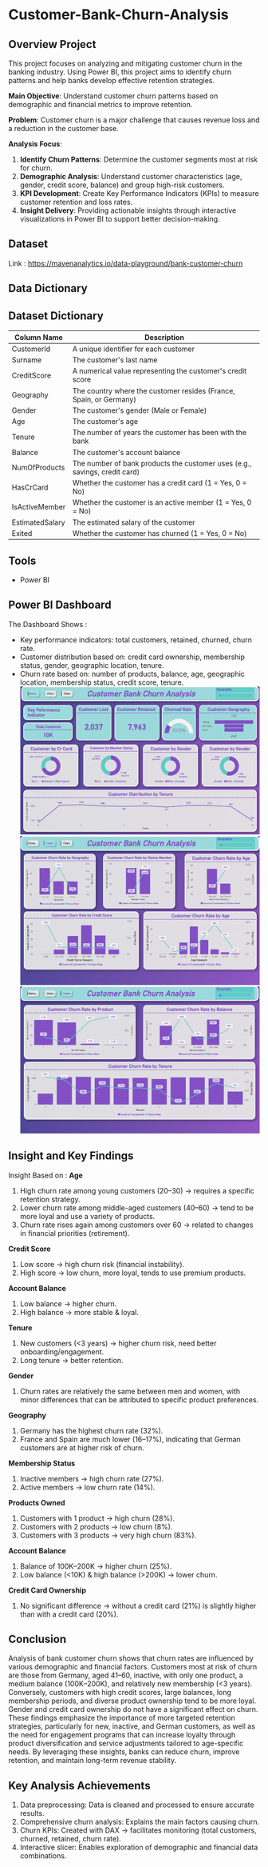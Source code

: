 # Customer-Bank-Churn-Analysis
## Overview Project
This project focuses on analyzing and mitigating customer churn in the banking industry. Using Power BI, this project aims to identify churn patterns and help banks develop effective retention strategies.

**Main Objective**: Understand customer churn patterns based on demographic and financial metrics to improve retention.

**Problem**: Customer churn is a major challenge that causes revenue loss and a reduction in the customer base.

**Analysis Focus**:
1. **Identify Churn Patterns**: Determine the customer segments most at risk for churn.
2. **Demographic Analysis**: Understand customer characteristics (age, gender, credit score, balance) and group high-risk customers.
3. **KPI Development**: Create Key Performance Indicators (KPIs) to measure customer retention and loss rates.
4. **Insight Delivery**: Providing actionable insights through interactive visualizations in Power BI to support better decision-making.


## Dataset
Link : https://mavenanalytics.io/data-playground/bank-customer-churn

## Data Dictionary
## Dataset Dictionary

| Column Name      | Description                                                                 |
|------------------|-----------------------------------------------------------------------------|
| CustomerId       | A unique identifier for each customer                                       |
| Surname          | The customer's last name                                                    |
| CreditScore      | A numerical value representing the customer's credit score                  |
| Geography        | The country where the customer resides (France, Spain, or Germany)          |
| Gender           | The customer's gender (Male or Female)                                      |
| Age              | The customer's age                                                          |
| Tenure           | The number of years the customer has been with the bank                     |
| Balance          | The customer's account balance                                              |
| NumOfProducts    | The number of bank products the customer uses (e.g., savings, credit card)  |
| HasCrCard        | Whether the customer has a credit card (1 = Yes, 0 = No)                    |
| IsActiveMember   | Whether the customer is an active member (1 = Yes, 0 = No)                  |
| EstimatedSalary  | The estimated salary of the customer                                        |
| Exited           | Whether the customer has churned (1 = Yes, 0 = No)                          |




## Tools
- Power BI

## Power BI Dashboard
The Dashboard Shows : 
- Key performance indicators: total customers, retained, churned, churn rate.
- Customer distribution based on: credit card ownership, membership status, gender, geographic location, tenure.
- Churn rate based on: number of products, balance, age, geographic location, membership status, credit score, tenure.
![Dashboard](Dashboard1.png)
![Dashboard](Dashboard2.png)
![Dashboard](Dashboard3.png)
## Insight and Key Findings
Insight Based on : 
**Age**
1. High churn rate among young customers (20–30) → requires a specific retention strategy.
2. Lower churn rate among middle-aged customers (40–60) → tend to be more loyal and use a variety of products.
3. Churn rate rises again among customers over 60 → related to changes in financial priorities (retirement).

**Credit Score**
1. Low score → high churn risk (financial instability).
2. High score → low churn, more loyal, tends to use premium products.

**Account Balance**
1. Low balance → higher churn.
2. High balance → more stable & loyal.

**Tenure**
1. New customers (<3 years) → higher churn risk, need better onboarding/engagement.
2. Long tenure → better retention.

**Gender**
1. Churn rates are relatively the same between men and women, with minor differences that can be attributed to specific product preferences.

**Geography**
1. Germany has the highest churn rate (32%).
2. France and Spain are much lower (16–17%), indicating that German customers are at higher risk of churn.

**Membership Status**
1. Inactive members → high churn rate (27%).
2. Active members → low churn rate (14%).

**Products Owned**
1. Customers with 1 product → high churn (28%).
2. Customers with 2 products → low churn (8%).
3. Customers with 3 products → very high churn (83%).

**Account Balance**
1. Balance of 100K–200K → higher churn (25%).
2. Low balance (<10K) & high balance (>200K) → lower churn.

**Credit Card Ownership**
1. No significant difference → without a credit card (21%) is slightly higher than with a credit card (20%).

## Conclusion
Analysis of bank customer churn shows that churn rates are influenced by various demographic and financial factors. Customers most at risk of churn are those from Germany, aged 41–60, inactive, with only one product, a medium balance (100K–200K), and relatively new membership (<3 years). Conversely, customers with high credit scores, large balances, long membership periods, and diverse product ownership tend to be more loyal. Gender and credit card ownership do not have a significant effect on churn. These findings emphasize the importance of more targeted retention strategies, particularly for new, inactive, and German customers, as well as the need for engagement programs that can increase loyalty through product diversification and service adjustments tailored to age-specific needs. By leveraging these insights, banks can reduce churn, improve retention, and maintain long-term revenue stability.

## Key Analysis Achievements
1. Data preprocessing: Data is cleaned and processed to ensure accurate results.
2. Comprehensive churn analysis: Explains the main factors causing churn.
3. Churn KPIs: Created with DAX → facilitates monitoring (total customers, churned, retained, churn rate).
4. Interactive slicer: Enables exploration of demographic and financial data combinations.

